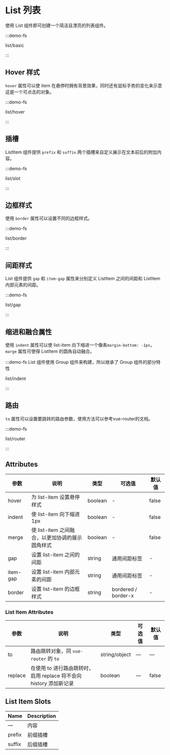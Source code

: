 # List 列表

使用 List 组件即可创建一个简洁且漂亮的列表组件。

:::demo-fs

list/basic

:::

## Hover 样式

`hover` 属性可以使 item 在悬停时拥有背景效果，同时还有鼠标手势的变化来示意这是一个可点击的对象。

:::demo-fs

list/hover

:::

## 插槽

ListItem 组件提供 `prefix` 和 `suffix` 两个插槽来自定义展示在文本前后的附加内容。

:::demo-fs

list/slot

:::

## 边框样式

使用 `border` 属性可以设置不同的边框样式。

:::demo-fs

list/border

:::

## 间距样式

List 组件提供 `gap` 和 `item-gap` 属性来分别定义 ListItem 之间的间距和 ListItem 内部元素的间距。

:::demo-fs

list/gap

:::

## 缩进和融合属性

使用 `indent` 属性可以使 list-item 向下缩进一个像素`margin-bottom: -1px`，`marge` 属性可使得 ListItem 的圆角自动融合。

:::demo-fs List 组件使用 Group 组件来构建，所以继承了 Group 组件的部分特性

list/indent

:::

## 路由

`to` 属性可以设置要跳转的路由参数，使用方法可以参考vue-router的文档。

:::demo-fs

list/router

:::

## Attributes

| 参数    | 说明                                            | 类型    | 可选值                   | 默认值 |
| ------- | ----------------------------------------------- | ------- | ------------------------ | ------ |
| hover   | 为 list-item 设置悬停样式                       | boolean | -             | false  |
| indent  | 使 list-item 向下缩进 1px                       | boolean | -             | false  |
| merge   | 使 list-item 之间融合，以更加协调的展示圆角样式 | boolean | -             | false  |
| gap     | 设置 list-item 之间的间距                       | string  | 通用间距标签             | -      |
| item-gap | 设置 list-item 内部元素的间距                   | string  | 通用间距标签             | -      |
| border  | 设置 list-item 的边框样式                       | string  | bordered / border-x | -      |

### List Item Attributes

| 参数    | 说明                                                               | 类型          | 可选值 | 默认值 |
| ------- | ------------------------------------------------------------------ | ------------- | ------ | ------ |
| to      | 路由跳转对象，同 `vue-router` 的 `to`                              | string/object | —      | —      |
| replace | 在使用 to 进行路由跳转时，启用 replace 将不会向 history 添加新记录 | boolean       | —      | false  |

## List Item Slots

| Name  | Description |
| ----- | ----------- |
| —     | 内容        |
| prefix  | 前缀插槽 |
| suffix  | 后缀插槽 |